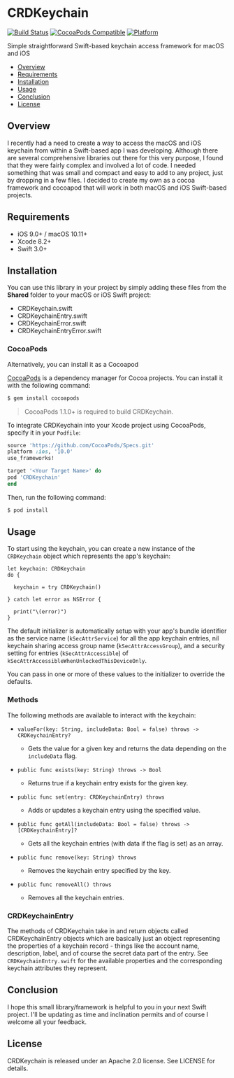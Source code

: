 # CRDKeychain
[![Build Status](https://travis-ci.org/cdisdero/CRDKeychain.svg?branch=master)](https://travis-ci.org/cdisdero/CRDKeychain)
[![CocoaPods Compatible](https://img.shields.io/cocoapods/v/CRDKeychain.svg)](https://img.shields.io/cocoapods/v/CRDKeychain.svg)
[![Platform](https://img.shields.io/cocoapods/p/CRDKeychain.svg?style=flat)](http://cocoadocs.org/docsets/CRDKeychain)

Simple straightforward Swift-based keychain access framework for macOS and iOS

- [Overview](#overview)
- [Requirements](#requirements)
- [Installation](#installation)
- [Usage](#usage)
- [Conclusion](#conclusion)
- [License](#license)

## Overview
I recently had a need to create a way to access the macOS and iOS keychain from within a Swift-based app I was developing.  Although there are several comprehensive libraries out there for this very purpose, I found that they were fairly complex and involved a lot of code.  I needed something that was small and compact and easy to add to any project, just by dropping in a few files.  I decided to create my own as a cocoa framework and cocoapod that will work in both macOS and iOS Swift-based projects.

## Requirements
- iOS 9.0+ / macOS 10.11+
- Xcode 8.2+
- Swift 3.0+

## Installation
You can use this library in your project by simply adding these files from the **Shared** folder to your macOS or iOS Swift project:

- CRDKeychain.swift
- CRDKeychainEntry.swift
- CRDKeychainError.swift
- CRDKeychainEntryError.swift

### CocoaPods
Alternatively, you can install it as a Cocoapod

[CocoaPods](http://cocoapods.org) is a dependency manager for Cocoa projects. You can install it with the following command:

```bash
$ gem install cocoapods
```

> CocoaPods 1.1.0+ is required to build CRDKeychain.

To integrate CRDKeychain into your Xcode project using CocoaPods, specify it in your `Podfile`:

```ruby
source 'https://github.com/CocoaPods/Specs.git'
platform :ios, '10.0'
use_frameworks!

target '<Your Target Name>' do
pod 'CRDKeychain'
end
```

Then, run the following command:

```bash
$ pod install
```

## Usage
To start using the keychain, you can create a new instance of the `CRDKeychain` object which represents the app's keychain:

```
let keychain: CRDKeychain
do {

  keychain = try CRDKeychain()

} catch let error as NSError {

  print("\(error)")
}
```

The default initializer is automatically setup with your app's bundle identifier as the service name (`kSecAttrService`) for all the app keychain entries, nil keychain sharing access group name (`kSecAttrAccessGroup`), and a security setting for entries (`kSecAttrAccessible`) of `kSecAttrAccessibleWhenUnlockedThisDeviceOnly`.

You can pass in one or more of these values to the initializer to override the defaults.

### Methods
The following methods are available to interact with the keychain:

- `valueFor(key: String, includeData: Bool = false) throws -> CRDKeychainEntry?`
  * Gets the value for a given key and returns the data depending on the `includeData` flag.

- `public func exists(key: String) throws -> Bool`
  * Returns true if a keychain entry exists for the given key.

- `public func set(entry: CRDKeychainEntry) throws`
  * Adds or updates a keychain entry using the specified value.

- `public func getAll(includeData: Bool = false) throws -> [CRDKeychainEntry]?`
  * Gets all the keychain entries (with data if the flag is set) as an array.

- `public func remove(key: String) throws`
  * Removes the keychain entry specified by the key.

- `public func removeAll() throws`
  * Removes all the keychain entries.

### CRDKeychainEntry
The methods of CRDKeychain take in and return objects called CRDKeychainEntry objects which are basically just an object representing the properties of a keychain record - things like the account name, description, label, and of course the secret data part of the entry.  See `CRDKeychainEntry.swift` for the available properties and the corresponding keychain attributes they represent.

## Conclusion
I hope this small library/framework is helpful to you in your next Swift project.  I'll be updating as time and inclination permits and of course I welcome all your feedback.

## License
CRDKeychain is released under an Apache 2.0 license. See LICENSE for details.
